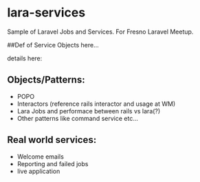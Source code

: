# lara-services

Sample of Laravel Jobs and Services. 
For Fresno Laravel Meetup. 

##Def of Service Objects here...

details here: 

## Objects/Patterns:
* POPO
* Interactors (reference rails interactor and usage at WM)
* Lara Jobs and performace between rails vs lara(?)
* Other patterns like command service etc...

## Real world services:
* Welcome emails
* Reporting and failed jobs
* live application
